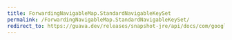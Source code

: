 ```yaml
---
title: ForwardingNavigableMap.StandardNavigableKeySet
permalink: /ForwardingNavigableMap.StandardNavigableKeySet/
redirect_to: https://guava.dev/releases/snapshot-jre/api/docs/com/google/common/collect/ForwardingNavigableMap.StandardNavigableKeySet.html
---
```

